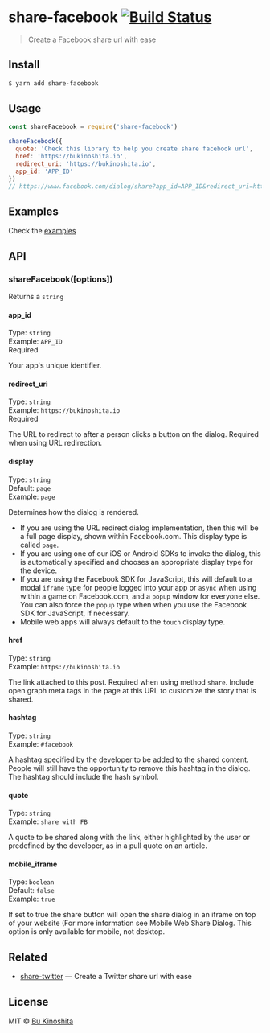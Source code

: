 # share-facebook [![Build Status](https://travis-ci.org/bukinoshita/share-facebook.svg?branch=master)](https://travis-ci.org/bukinoshita/share-facebook)

> Create a Facebook share url with ease

## Install

```bash
$ yarn add share-facebook
```

## Usage

```js
const shareFacebook = require('share-facebook')

shareFacebook({
  quote: 'Check this library to help you create share facebook url',
  href: 'https://bukinoshita.io',
  redirect_uri: 'https://bukinoshita.io',
  app_id: 'APP_ID'
})
// https://www.facebook.com/dialog/share?app_id=APP_ID&redirect_uri=https://bukinoshita.io&display=page&quote=Check%20this%20library%20to%20help%20you%20create%20share%20facebook%20url
```

## Examples

Check the [examples](https://github.com/bukinoshita/share-facebook/blob/master/examples)

## API

### shareFacebook([options])

Returns a `string`

#### app_id

Type: `string`<br/>
Example: `APP_ID`<br/>
Required

Your app's unique identifier.

#### redirect_uri

Type: `string`<br/>
Example: `https://bukinoshita.io`<br/>
Required

The URL to redirect to after a person clicks a button on the dialog. Required when using URL redirection.

#### display

Type: `string`<br/>
Default: `page`<br/>
Example: `page`

Determines how the dialog is rendered.

- If you are using the URL redirect dialog implementation, then this will be a full page display, shown within Facebook.com. This display type is called `page`.
- If you are using one of our iOS or Android SDKs to invoke the dialog, this is automatically specified and chooses an appropriate display type for the device.
- If you are using the Facebook SDK for JavaScript, this will default to a modal `iframe` type for people logged into your app or `async` when using within a game on Facebook.com, and a `popup` window for everyone else. You can also force the `popup` type when when you use the Facebook SDK for JavaScript, if necessary.
- Mobile web apps will always default to the `touch` display type.

#### href

Type: `string`<br/>
Example: `https://bukinoshita.io`

The link attached to this post. Required when using method `share`. Include open graph meta tags in the page at this URL to customize the story that is shared.

#### hashtag

Type: `string`<br/>
Example: `#facebook`

A hashtag specified by the developer to be added to the shared content. People will still have the opportunity to remove this hashtag in the dialog. The hashtag should include the hash symbol.

#### quote

Type: `string`<br/>
Example: `share with FB`

A quote to be shared along with the link, either highlighted by the user or predefined by the developer, as in a pull quote on an article.

#### mobile_iframe

Type: `boolean`<br/>
Default: `false`<br/>
Example: `true`

If set to true the share button will open the share dialog in an iframe on top of your website (For more information see Mobile Web Share Dialog. This option is only available for mobile, not desktop.

## Related

- [share-twitter](https://github.com/bukinoshita/share-twitter) — Create a Twitter share url with ease

## License

MIT © [Bu Kinoshita](https://bukinoshita.io)
